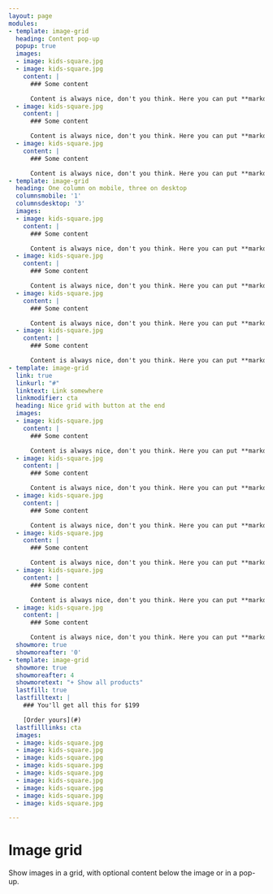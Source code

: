 ```yaml
---
layout: page
modules:
- template: image-grid
  heading: Content pop-up
  popup: true
  images:
  - image: kids-square.jpg
  - image: kids-square.jpg
    content: |
      ### Some content

      Content is always nice, don't you think. Here you can put **markdown** and all kinds of nice stuff. Be wary about the length of the text, though. Especially on mobile!
  - image: kids-square.jpg
    content: |
      ### Some content

      Content is always nice, don't you think. Here you can put **markdown** and all kinds of nice stuff. Be wary about the length of the text, though. Especially on mobile!
  - image: kids-square.jpg
    content: |
      ### Some content

      Content is always nice, don't you think. Here you can put **markdown** and all kinds of nice stuff. Be wary about the length of the text, though. Especially on mobile!
- template: image-grid
  heading: One column on mobile, three on desktop
  columnsmobile: '1'
  columnsdesktop: '3'
  images:
  - image: kids-square.jpg
    content: |
      ### Some content

      Content is always nice, don't you think. Here you can put **markdown** and all kinds of nice stuff. Be wary about the length of the text, though. Especially on mobile!
  - image: kids-square.jpg
    content: |
      ### Some content

      Content is always nice, don't you think. Here you can put **markdown** and all kinds of nice stuff. Be wary about the length of the text, though. Especially on mobile!
  - image: kids-square.jpg
    content: |
      ### Some content

      Content is always nice, don't you think. Here you can put **markdown** and all kinds of nice stuff. Be wary about the length of the text, though. Especially on mobile!
  - image: kids-square.jpg
    content: |
      ### Some content

      Content is always nice, don't you think. Here you can put **markdown** and all kinds of nice stuff. Be wary about the length of the text, though. Especially on mobile!
- template: image-grid
  link: true
  linkurl: "#"
  linktext: Link somewhere
  linkmodifier: cta
  heading: Nice grid with button at the end
  images:
  - image: kids-square.jpg
    content: |
      ### Some content

      Content is always nice, don't you think. Here you can put **markdown** and all kinds of nice stuff. Be wary about the length of the text, though. Especially on mobile!
  - image: kids-square.jpg
    content: |
      ### Some content

      Content is always nice, don't you think. Here you can put **markdown** and all kinds of nice stuff. Be wary about the length of the text, though. Especially on mobile!
  - image: kids-square.jpg
    content: |
      ### Some content

      Content is always nice, don't you think. Here you can put **markdown** and all kinds of nice stuff. Be wary about the length of the text, though. Especially on mobile!
  - image: kids-square.jpg
    content: |
      ### Some content

      Content is always nice, don't you think. Here you can put **markdown** and all kinds of nice stuff. Be wary about the length of the text, though. Especially on mobile!
  - image: kids-square.jpg
    content: |
      ### Some content

      Content is always nice, don't you think. Here you can put **markdown** and all kinds of nice stuff. Be wary about the length of the text, though. Especially on mobile!
  - image: kids-square.jpg
    content: |
      ### Some content

      Content is always nice, don't you think. Here you can put **markdown** and all kinds of nice stuff. Be wary about the length of the text, though. Especially on mobile!
  showmore: true
  showmoreafter: '0'
- template: image-grid
  showmore: true
  showmoreafter: 4
  showmoretext: "+ Show all products"
  lastfill: true
  lastfilltext: |
    ### You'll get all this for $199

    [Order yours](#)
  lastfilllinks: cta
  images:
  - image: kids-square.jpg
  - image: kids-square.jpg
  - image: kids-square.jpg
  - image: kids-square.jpg
  - image: kids-square.jpg
  - image: kids-square.jpg
  - image: kids-square.jpg
  - image: kids-square.jpg
  - image: kids-square.jpg

---
```

# Image grid

Show images in a grid, with optional content below the image or in a pop-up.